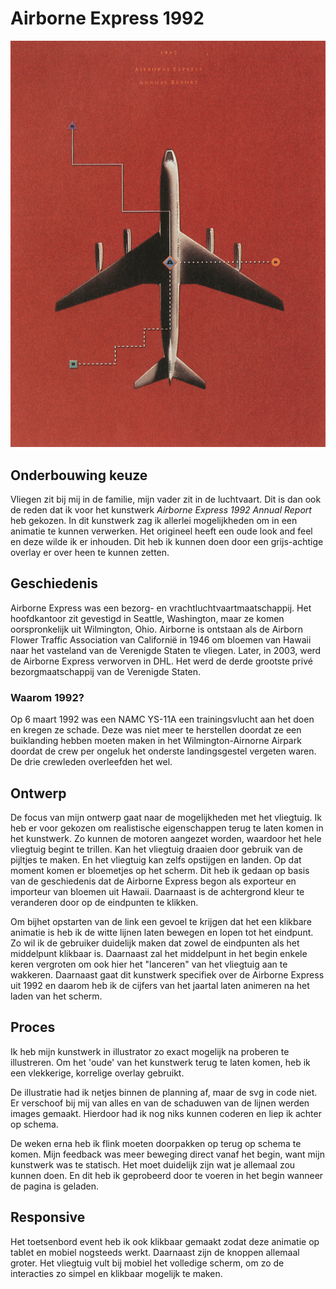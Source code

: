 # Airborne Express 1992
![](Code/images/airborne-express-1992.jpg)

## Onderbouwing keuze
Vliegen zit bij mij in de familie, mijn vader zit in de luchtvaart. Dit is dan ook de reden dat ik voor het kunstwerk *Airborne Express 1992 Annual Report* heb gekozen. In dit kunstwerk zag ik allerlei mogelijkheden om in een animatie te kunnen verwerken. Het origineel heeft een oude look and feel en deze wilde ik er inhouden. Dit heb ik kunnen doen door een grijs-achtige overlay er over heen te kunnen zetten.

## Geschiedenis
Airborne Express was een bezorg- en vrachtluchtvaartmaatschappij. Het hoofdkantoor zit gevestigd in Seattle, Washington, maar ze komen oorspronkelijk uit Wilmington, Ohio. Airborne is ontstaan als de Airborn Flower Traffic Association van Californië in 1946 om bloemen van Hawaii naar het vasteland van de Verenigde Staten te vliegen. Later, in 2003, werd de Airborne Express verworven in DHL. Het werd de derde grootste privé bezorgmaatschappij van de Verenigde Staten.

### Waarom 1992?
Op 6 maart 1992 was een NAMC YS-11A een trainingsvlucht aan het doen en kregen ze schade. Deze was niet meer te herstellen doordat ze een buiklanding hebben moeten maken in het Wilmington-Airnorne Airpark doordat de crew per ongeluk het onderste landingsgestel vergeten waren. De drie crewleden overleefden het wel.

## Ontwerp
De focus van mijn ontwerp gaat naar de mogelijkheden met het vliegtuig. Ik heb er voor gekozen om realistische eigenschappen terug te laten komen in het kunstwerk. Zo kunnen de motoren aangezet worden, waardoor het hele vliegtuig begint te trillen. Kan het vliegtuig draaien door gebruik van de pijltjes te maken. En het vliegtuig kan zelfs opstijgen en landen. Op dat moment komen er bloemetjes op het scherm. Dit heb ik gedaan op basis van de geschiedenis dat de Airborne Express begon als exporteur en importeur van bloemen uit Hawaii. Daarnaast is de achtergrond kleur te veranderen door op de eindpunten te klikken.

Om bijhet opstarten van de link een gevoel te krijgen dat het een klikbare animatie is heb ik de witte lijnen laten bewegen en lopen tot het eindpunt. Zo wil ik de gebruiker duidelijk maken dat zowel de eindpunten als het middelpunt klikbaar is. Daarnaast zal het middelpunt in het begin enkele keren vergroten om ook hier het "lanceren" van het vliegtuig aan te wakkeren. Daarnaast gaat dit kunstwerk specifiek over de Airborne Express uit 1992 en daarom heb ik de cijfers van het jaartal laten animeren na het laden van het scherm.

## Proces
Ik heb mijn kunstwerk in illustrator zo exact mogelijk na proberen te illustreren. Om het 'oude' van het kunstwerk terug te laten komen, heb ik een vlekkerige, korrelige overlay gebruikt.

De illustratie had ik netjes binnen de planning af, maar de svg in code niet. Er verschoof bij mij van alles en van de schaduwen van de lijnen werden images gemaakt. Hierdoor had ik nog niks kunnen coderen en liep ik achter op schema. 

De weken erna heb ik flink moeten doorpakken op terug op schema te komen. Mijn feedback was meer beweging direct vanaf het begin, want mijn kunstwerk was te statisch. Het moet duidelijk zijn wat je allemaal zou kunnen doen. En dit heb ik geprobeerd door te voeren in het begin wanneer de pagina is geladen.

## Responsive
Het toetsenbord event heb ik ook klikbaar gemaakt zodat deze animatie op tablet en mobiel nogsteeds werkt. Daarnaast zijn de knoppen allemaal groter. Het vliegtuig vult bij mobiel het volledige scherm, om zo de interacties zo simpel en klikbaar mogelijk te maken.
